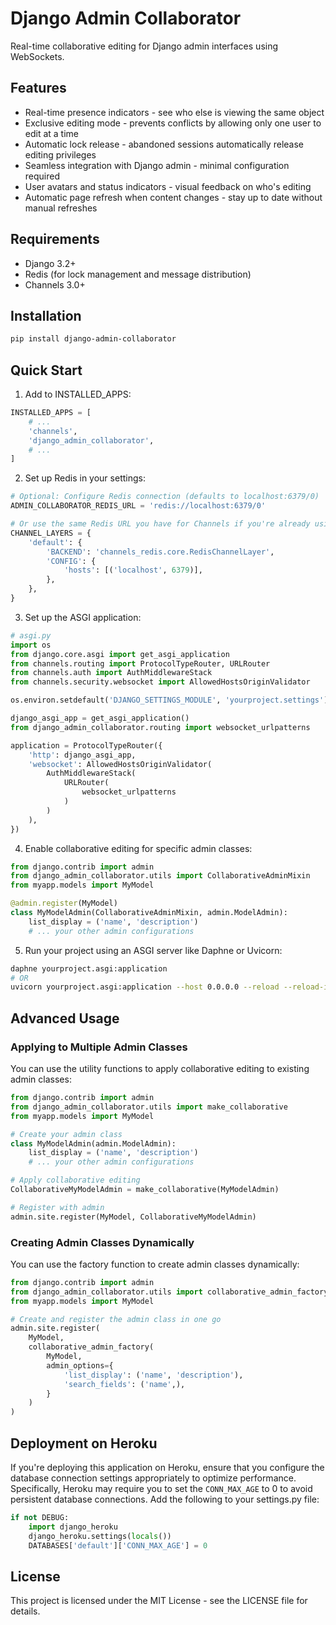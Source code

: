 # Django Admin Collaborator

Real-time collaborative editing for Django admin interfaces using WebSockets.

## Features

- Real-time presence indicators - see who else is viewing the same object
- Exclusive editing mode - prevents conflicts by allowing only one user to edit at a time
- Automatic lock release - abandoned sessions automatically release editing privileges
- Seamless integration with Django admin - minimal configuration required
- User avatars and status indicators - visual feedback on who's editing
- Automatic page refresh when content changes - stay up to date without manual refreshes

## Requirements

- Django 3.2+
- Redis (for lock management and message distribution)
- Channels 3.0+

## Installation

```bash
pip install django-admin-collaborator
```

## Quick Start

1. Add to INSTALLED_APPS:

```python
INSTALLED_APPS = [
    # ...
    'channels',
    'django_admin_collaborator',
    # ...
]
```

2. Set up Redis in your settings:

```python
# Optional: Configure Redis connection (defaults to localhost:6379/0)
ADMIN_COLLABORATOR_REDIS_URL = 'redis://localhost:6379/0'

# Or use the same Redis URL you have for Channels if you're already using it
CHANNEL_LAYERS = {
    'default': {
        'BACKEND': 'channels_redis.core.RedisChannelLayer',
        'CONFIG': {
            'hosts': [('localhost', 6379)],
        },
    },
}
```

3. Set up the ASGI application:

```python
# asgi.py
import os
from django.core.asgi import get_asgi_application
from channels.routing import ProtocolTypeRouter, URLRouter
from channels.auth import AuthMiddlewareStack
from channels.security.websocket import AllowedHostsOriginValidator

os.environ.setdefault('DJANGO_SETTINGS_MODULE', 'yourproject.settings')

django_asgi_app = get_asgi_application()
from django_admin_collaborator.routing import websocket_urlpatterns

application = ProtocolTypeRouter({
    'http': django_asgi_app,
    'websocket': AllowedHostsOriginValidator(
        AuthMiddlewareStack(
            URLRouter(
                websocket_urlpatterns
            )
        )
    ),
})
```

4. Enable collaborative editing for specific admin classes:

```python
from django.contrib import admin
from django_admin_collaborator.utils import CollaborativeAdminMixin
from myapp.models import MyModel

@admin.register(MyModel)
class MyModelAdmin(CollaborativeAdminMixin, admin.ModelAdmin):
    list_display = ('name', 'description')
    # ... your other admin configurations
```

5. Run your project using an ASGI server like Daphne or Uvicorn:

```bash
daphne yourproject.asgi:application
# OR
uvicorn yourproject.asgi:application --host 0.0.0.0 --reload --reload-include '*.html'
```

## Advanced Usage

### Applying to Multiple Admin Classes

You can use the utility functions to apply collaborative editing to existing admin classes:

```python
from django.contrib import admin
from django_admin_collaborator.utils import make_collaborative
from myapp.models import MyModel

# Create your admin class
class MyModelAdmin(admin.ModelAdmin):
    list_display = ('name', 'description')
    # ... your other admin configurations

# Apply collaborative editing
CollaborativeMyModelAdmin = make_collaborative(MyModelAdmin)

# Register with admin
admin.site.register(MyModel, CollaborativeMyModelAdmin)
```

### Creating Admin Classes Dynamically

You can use the factory function to create admin classes dynamically:

```python
from django.contrib import admin
from django_admin_collaborator.utils import collaborative_admin_factory
from myapp.models import MyModel

# Create and register the admin class in one go
admin.site.register(
    MyModel, 
    collaborative_admin_factory(
        MyModel, 
        admin_options={
            'list_display': ('name', 'description'),
            'search_fields': ('name',),
        }
    )
)
```

## Deployment on Heroku
If you're deploying this application on Heroku, ensure that you configure the database connection settings appropriately to optimize performance. Specifically, Heroku may require you to set the `CONN_MAX_AGE` to 0 to avoid persistent database connections.
Add the following to your settings.py file:
```python
if not DEBUG:
    import django_heroku
    django_heroku.settings(locals())
    DATABASES['default']['CONN_MAX_AGE'] = 0
```

## License
This project is licensed under the MIT License - see the LICENSE file for details.